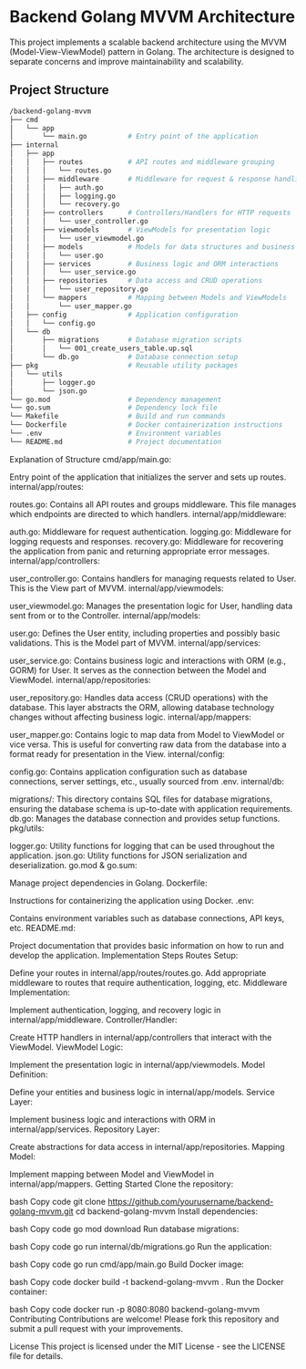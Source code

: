 # Backend Golang MVVM Architecture

This project implements a scalable backend architecture using the MVVM (Model-View-ViewModel) pattern in Golang. The architecture is designed to separate concerns and improve maintainability and scalability.

## Project Structure

```bash
/backend-golang-mvvm
├── cmd
│   └── app
│       └── main.go          # Entry point of the application
├── internal
│   ├── app
│   │   ├── routes           # API routes and middleware grouping
│   │   │   └── routes.go
│   │   ├── middleware       # Middleware for request & response handling
│   │   │   ├── auth.go
│   │   │   ├── logging.go
│   │   │   └── recovery.go
│   │   ├── controllers      # Controllers/Handlers for HTTP requests
│   │   │   └── user_controller.go
│   │   ├── viewmodels       # ViewModels for presentation logic
│   │   │   └── user_viewmodel.go
│   │   ├── models           # Models for data structures and business logic
│   │   │   └── user.go
│   │   ├── services         # Business logic and ORM interactions
│   │   │   └── user_service.go
│   │   ├── repositories     # Data access and CRUD operations
│   │   │   └── user_repository.go
│   │   └── mappers          # Mapping between Models and ViewModels
│   │       └── user_mapper.go
│   ├── config               # Application configuration
│   │   └── config.go
│   └── db
│       ├── migrations       # Database migration scripts
│       │   └── 001_create_users_table.up.sql
│       └── db.go            # Database connection setup
├── pkg                      # Reusable utility packages
│   └── utils
│       ├── logger.go
│       └── json.go
└── go.mod                   # Dependency management
└── go.sum                   # Dependency lock file
└── Makefile                 # Build and run commands
└── Dockerfile               # Docker containerization instructions
└── .env                     # Environment variables
└── README.md                # Project documentation
```

Explanation of Structure
cmd/app/main.go:

Entry point of the application that initializes the server and sets up routes.
internal/app/routes:

routes.go: Contains all API routes and groups middleware. This file manages which endpoints are directed to which handlers.
internal/app/middleware:

auth.go: Middleware for request authentication.
logging.go: Middleware for logging requests and responses.
recovery.go: Middleware for recovering the application from panic and returning appropriate error messages.
internal/app/controllers:

user_controller.go: Contains handlers for managing requests related to User. This is the View part of MVVM.
internal/app/viewmodels:

user_viewmodel.go: Manages the presentation logic for User, handling data sent from or to the Controller.
internal/app/models:

user.go: Defines the User entity, including properties and possibly basic validations. This is the Model part of MVVM.
internal/app/services:

user_service.go: Contains business logic and interactions with ORM (e.g., GORM) for User. It serves as the connection between the Model and ViewModel.
internal/app/repositories:

user_repository.go: Handles data access (CRUD operations) with the database. This layer abstracts the ORM, allowing database technology changes without affecting business logic.
internal/app/mappers:

user_mapper.go: Contains logic to map data from Model to ViewModel or vice versa. This is useful for converting raw data from the database into a format ready for presentation in the View.
internal/config:

config.go: Contains application configuration such as database connections, server settings, etc., usually sourced from .env.
internal/db:

migrations/: This directory contains SQL files for database migrations, ensuring the database schema is up-to-date with application requirements.
db.go: Manages the database connection and provides setup functions.
pkg/utils:

logger.go: Utility functions for logging that can be used throughout the application.
json.go: Utility functions for JSON serialization and deserialization.
go.mod & go.sum:

Manage project dependencies in Golang.
Dockerfile:

Instructions for containerizing the application using Docker.
.env:

Contains environment variables such as database connections, API keys, etc.
README.md:

Project documentation that provides basic information on how to run and develop the application.
Implementation Steps
Routes Setup:

Define your routes in internal/app/routes/routes.go.
Add appropriate middleware to routes that require authentication, logging, etc.
Middleware Implementation:

Implement authentication, logging, and recovery logic in internal/app/middleware.
Controller/Handler:

Create HTTP handlers in internal/app/controllers that interact with the ViewModel.
ViewModel Logic:

Implement the presentation logic in internal/app/viewmodels.
Model Definition:

Define your entities and business logic in internal/app/models.
Service Layer:

Implement business logic and interactions with ORM in internal/app/services.
Repository Layer:

Create abstractions for data access in internal/app/repositories.
Mapping Model:

Implement mapping between Model and ViewModel in internal/app/mappers.
Getting Started
Clone the repository:

bash
Copy code
git clone https://github.com/yourusername/backend-golang-mvvm.git
cd backend-golang-mvvm
Install dependencies:

bash
Copy code
go mod download
Run database migrations:

bash
Copy code
go run internal/db/migrations.go
Run the application:

bash
Copy code
go run cmd/app/main.go
Build Docker image:

bash
Copy code
docker build -t backend-golang-mvvm .
Run the Docker container:

bash
Copy code
docker run -p 8080:8080 backend-golang-mvvm
Contributing
Contributions are welcome! Please fork this repository and submit a pull request with your improvements.

License
This project is licensed under the MIT License - see the LICENSE file for details.